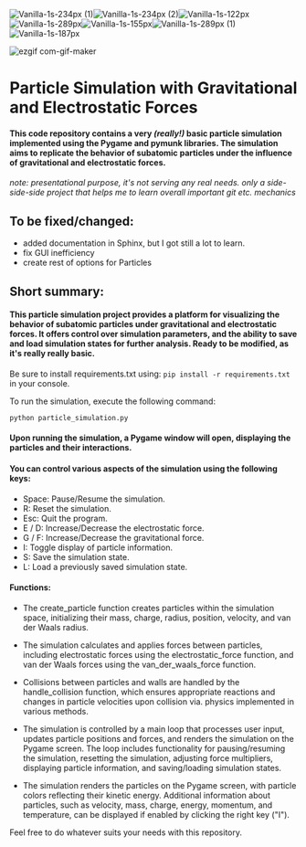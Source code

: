 ![Vanilla-1s-234px (1)](https://github.com/gluchy1/Basic-Subatomic-Particle-Simulation/assets/70800019/6a62b2bd-78ae-4c81-876c-c9c4447bd5f9)![Vanilla-1s-234px (2)](https://github.com/gluchy1/Basic-Subatomic-Particle-Simulation/assets/70800019/5adc1325-cb79-4fd2-95d4-4632ada74bf7)![Vanilla-1s-122px](https://github.com/gluchy1/Basic-Subatomic-Particle-Simulation/assets/70800019/82ed93f6-c0f9-45bb-9f7e-7ba886553f7a)![Vanilla-1s-289px](https://github.com/gluchy1/Basic-Subatomic-Particle-Simulation/assets/70800019/7520708d-df82-45da-8d0d-89425783d0c1)![Vanilla-1s-155px](https://github.com/gluchy1/Basic-Subatomic-Particle-Simulation/assets/70800019/49452e2b-068c-4479-878b-da9168c084d5)![Vanilla-1s-289px (1)](https://github.com/gluchy1/Basic-Subatomic-Particle-Simulation/assets/70800019/5dd58d79-b6ce-475a-a65e-ce8c0f3fd65f)![Vanilla-1s-187px](https://github.com/gluchy1/Basic-Subatomic-Particle-Simulation/assets/70800019/c7d5adec-0373-45a3-b6ad-6ebd08d4a3ea)  
  
![ezgif com-gif-maker](https://github.com/gluchy1/Basic-Subatomic-Particle-Simulation/assets/70800019/b0a54d83-bdeb-443a-a9dd-03f4353295ce)


# Particle Simulation with Gravitational and Electrostatic Forces  
#### This code repository contains a very *(really!)* basic particle simulation implemented using the Pygame and pymunk libraries. The simulation aims to replicate the behavior of subatomic particles under the influence of gravitational and electrostatic forces.  
*note: presentational purpose, it's not serving any real needs. only a side-side-side project that helps me to learn overall important git etc. mechanics*
## To be fixed/changed:
- added documentation in Sphinx, but I got still a lot to learn.
- fix GUI inefficiency
- create rest of options for Particles

## Short summary:
#### This particle simulation project provides a platform for visualizing the behavior of subatomic particles under gravitational and electrostatic forces. It offers control over simulation parameters, and the ability to save and load simulation states for further analysis. Ready to be modified, as it's really really basic.

Be sure to install requirements.txt
using: `pip install -r requirements.txt` in your console.

To run the simulation, execute the following command:

 `python particle_simulation.py`
  
#### Upon running the simulation, a Pygame window will open, displaying the particles and their interactions.
#### You can control various aspects of the simulation using the following keys:

- Space: Pause/Resume the simulation.
- R: Reset the simulation.
- Esc: Quit the program.
- E / D: Increase/Decrease the electrostatic force.
- G / F: Increase/Decrease the gravitational force.
- I: Toggle display of particle information.
- S: Save the simulation state.
- L: Load a previously saved simulation state.

#### Functions:

- The create_particle function creates particles within the simulation space, initializing their mass, charge, radius, position, velocity, and van der Waals radius.

- The simulation calculates and applies forces between particles, including electrostatic forces using the electrostatic_force function, and van der Waals forces using the van_der_waals_force function.

- Collisions between particles and walls are handled by the handle_collision function, which ensures appropriate reactions and changes in particle velocities upon collision via. physics implemented in various methods.

- The simulation is controlled by a main loop that processes user input, updates particle positions and forces, and renders the simulation on the Pygame screen. The loop includes functionality for pausing/resuming the simulation, resetting the simulation, adjusting force multipliers, displaying particle information, and saving/loading simulation states.

- The simulation renders the particles on the Pygame screen, with particle colors reflecting their kinetic energy. Additional information about particles, such as velocity, mass, charge, energy, momentum, and temperature, can be displayed if enabled by clicking the right key ("I").
  
Feel free to do whatever suits your needs with this repository.
